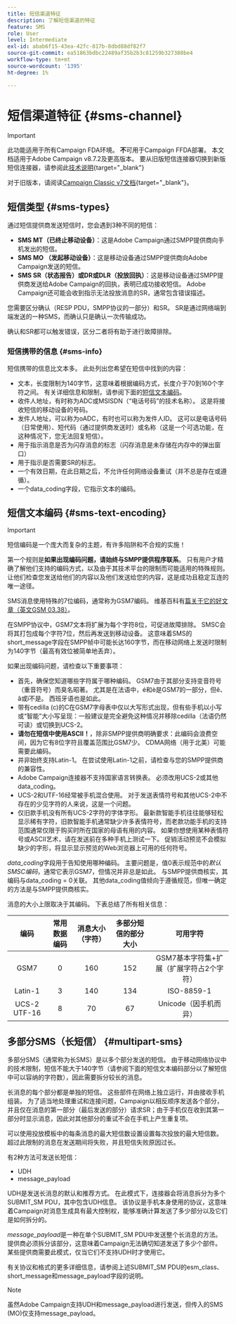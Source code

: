 ```yaml
---
title: 短信渠道特征
description: 了解短信渠道的特征
feature: SMS
role: User
level: Intermediate
exl-id: abab6f15-43ea-42fc-817b-8dbd88df82f7
source-git-commit: ea51863bdbc22489af35b2b3c81259b327380be4
workflow-type: tm+mt
source-wordcount: '1395'
ht-degree: 1%

---
```


# 短信渠道特征 {#sms-channel}

>[!IMPORTANT]
>
>此功能适用于所有Campaign FDA环境。 **不**&#x200B;可用于Campaign FFDA部署。 本文档适用于Adobe Campaign v8.7.2及更高版本。 要从旧版短信连接器切换到新版短信连接器，请参阅此[技术说明](https://experienceleague.adobe.com/docs/campaign/technotes-ac/tn-new/sms-migration){target="_blank"}
>
>对于旧版本，请阅读[Campaign Classic v7文档](https://experienceleague.adobe.com/en/docs/campaign-classic/using/sending-messages/sending-messages-on-mobiles/sms-set-up/sms-set-up){target="_blank"}。

## 短信类型 {#sms-types}

通过短信提供商发送短信时，您会遇到3种不同的短信：

* **SMS MT（已终止移动设备）**：这是Adobe Campaign通过SMPP提供商向手机发出的短信。
* **SMS MO （发起移动设备）**：这是移动设备通过SMPP提供商向Adobe Campaign发送的短信。
* **SMS SR（状态报告）或DR或DLR（投放回执）**：这是移动设备通过SMPP提供商发送给Adobe Campaign的回执，表明已成功接收短信。 Adobe Campaign还可能会收到指示无法投放消息的SR，通常包含错误描述。

您需要区分确认（RESP PDU，SMPP协议的一部分）和SR。 SR是通过网络端到端发送的一种SMS，而确认只是确认一次传输成功。

确认和SR都可以触发错误，区分二者将有助于进行故障排除。

### 短信携带的信息  {#sms-info}

短信携带的信息比文本多。 此处列出您希望在短信中找到的内容：

* 文本，长度限制为140字节，这意味着根据编码方式，长度介于70到160个字符之间。 有关详细信息和限制，请参阅下面的[短信文本编码](#sms-text-encoding)。
* 收件人地址，有时称为ADC或MSISDN（“电话号码”的技术名称）。 这是将接收短信的移动设备的号码。
* 发件人地址，可以称为oADC，有时也可以称为发件人ID。 这可以是电话号码（日常使用）、短代码（通过提供商发送时）或名称（这是一个可选功能，在这种情况下，您无法回复短信）。
* 用于指示消息是否为闪存消息的标志（闪存消息是未存储在内存中的弹出窗口）
* 用于指示是否需要SR的标志。
* 一个有效日期，在此日期之后，不允许任何网络设备重试（并不总是存在或遵循）。
* 一个data_coding字段，它指示文本的编码。

## 短信文本编码 {#sms-text-encoding}

>[!IMPORTANT]
>
>短信编码是一个庞大而复杂的主题，有许多陷阱和不合规的实施！

第一个规则是&#x200B;**如果出现编码问题，请始终与SMPP提供程序联系**。 只有用户才精确了解他们支持的编码方式，以及由于其技术平台的限制而可能适用的特殊规则。 让他们检查您发送给他们的内容以及他们发送给您的内容，这是成功且稳定互连的唯一途径。

SMS消息使用特殊的7位编码，通常称为GSM7编码。  维基百科有[篇关于它的好文章（英文GSM 03.38）](https://en.wikipedia.org/wiki/GSM_03.38)。

在SMPP协议中，GSM7文本将扩展为每个字符8位，可促进故障排除。 SMSC会将其打包成每个字符7位，然后再发送到移动设备。 这意味着SMS的short_message字段在SMPP帧中可能长达160字节，而在移动网络上发送时限制为140字节（最高有效位被简单地丢弃）。

如果出现编码问题，请检查以下重要事项：
* 首先，确保您知道哪些字符属于哪种编码。 GSM7由于其部分支持变音符号（重音符号）而臭名昭著。 尤其是在法语中，é和è是GSM7的一部分，但ê、â或ï不是。 西班牙语也是如此。
* 带有cedilla (c)的C在GSM7字母表中仅以大写形式出现，但有些手机以小写或“智能”大小写呈现：一般建议是完全避免这种情况并移除cedilla（法语仍然可读）或切换到UCS-2。
* **请勿在短信中使用ASCII！**，除非SMPP提供商明确要求：此编码会浪费空间，因为它有8位字符且覆盖范围比GSM7少。 CDMA网络（用于北美）可能需要此编码。
* 并非始终支持Latin-1。 在尝试使用Latin-1之前，请检查与您的SMPP提供商的兼容性。
* Adobe Campaign连接器不支持国家语言转换表。 必须改用UCS-2或其他data_coding。
* UCS-2和UTF-16经常被手机混合使用。 对于发送表情符号和其他UCS-2中不存在的少见字符的人来说，这是一个问题。
* 仅旧款手机没有所有UCS-2字符的字体字形。 最新款智能手机往往能够轻松显示稀有字符，旧款智能手机通常缺少许多表情符号，而老款功能手机的支持范围通常仅限于购买时所在国家的母语有用的内容。 如果你想使用某种表情符号或ASCII艺术，请在发送前在多种手机上测试一下。 促销活动预览不会模拟缺少的字形，将显示显示预览的Web浏览器上可用的任何符号。

*data_coding*&#x200B;字段用于告知使用哪种编码。 主要问题是，值0表示规范中的&#x200B;*默认SMSC编码*，通常它表示GSM7，但情况并非总是如此。 与SMPP提供商核实，其编码与data_coding = 0关联。 其他data_coding值倾向于遵循规范，但唯一确定的方法是与SMPP提供商核实。

消息的大小上限取决于其编码。 下表总结了所有相关信息：

| 编码 | 常用数据编码 | 消息大小（字符） | 多部分短信的部分大小 | 可用字符 |
|:-:|:-:|:-:|:-:|:-:|  
| GSM7 | 0 | 160 | 152 | GSM7基本字符集+扩展（扩展字符占2个字符） |
| Latin-1 | 3 | 140 | 134 | ISO-8859-1 |
| UCS-2 UTF-16 | 8 | 70 | 67 | Unicode（因手机而异） |

## 多部分SMS（长短信） {#multipart-sms}

多部分SMS（通常称为长SMS）是以多个部分发送的短信。 由于移动网络协议中的技术限制，短信不能大于140字节（请参阅下面的短信文本编码部分以了解短信中可以容纳的字符数），因此需要拆分较长的消息。

长消息的每个部分都是单独的短信。 这些部件在网络上独立运行，并由接收手机组装。 为了适当地处理重试和连接问题，Campaign以相反顺序发送各个部分，并且仅在消息的第一部分（最后发送的部分）请求SR；由于手机仅在收到其第一部分时显示消息，因此对其他部分的重试不会在手机上产生重复项。

可以使用投放模板中的每条消息的最大短信数设置设置每次投放的最大短信数。 超过此限制的消息在发送期间将失败，并且短信失败原因过长。

有2种方法可发送长短信：

* UDH
* message_payload

UDH是发送长消息的默认和推荐方式。 在此模式下，连接器会将消息拆分为多个SUBMIT_SM PDU，其中包含UDH信息。 该协议是手机本身使用的协议，这意味着Campaign对消息生成具有最大控制权，能够准确计算发送了多少部分以及它们是如何拆分的。

*message_payload*&#x200B;是一种在单个SUBMIT_SM PDU中发送整个长消息的方法。 提供商必须拆分该部分，这意味着Campaign无法确切知道发送了多少个部件。 某些提供商需要此模式，仅当它们不支持UDH时才使用它。

有关协议和格式的更多详细信息，请参阅上述SUBMIT_SM PDU的esm_class、short_message和message_payload字段的说明。

>[!NOTE]
>
>虽然Adobe Campaign支持UDH和message_payload进行发送，但传入的SMS (MO)仅支持message_payload。
